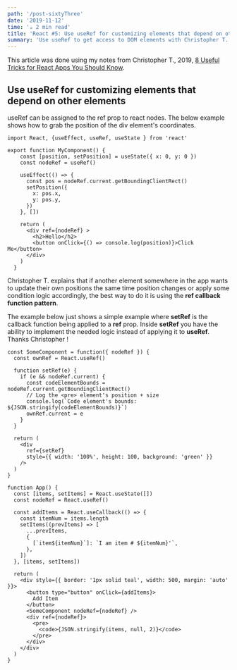 ```yaml
---
path: '/post-sixtyThree'
date: '2019-11-12'
time: '☕️ 2 min read'
title: 'React #5: Use useRef for customizing elements that depend on other elements'
summary: 'Use useRef to get access to DOM elements with Christopher T. '
---
```


This article was done using my notes from Christopher T., 2019, [8 Useful Tricks for React Apps You Should Know](https://jsmanifest.com/8-useful-tricks-in-react-you-should-know/).

## Use useRef for customizing elements that depend on other elements

useRef can be assigned to the ref prop to react nodes. The below example shows how to grab the position of the div element's coordinates.

```
import React, {useEffect, useRef, useState } from 'react'

export function MyComponent() {
    const [position, setPosition] = useState({ x: 0, y: 0 })
    const nodeRef = useRef()
  
    useEffect(() => {
      const pos = nodeRef.current.getBoundingClientRect()
      setPosition({
        x: pos.x,
        y: pos.y,
      })
    }, [])
  
    return (
      <div ref={nodeRef} >
        <h2>Hello</h2>
        <button onClick={() => console.log(position)}>Click Me</button>
      </div>
    )
  }
```

Christopher T. explains that if another element somewhere in the app wants to update their own positions the same time position changes or apply some condition logic accordingly, the best way to do it is using the **ref callback function pattern**. 

The example below just shows a simple example where **setRef** is the callback function being applied to a **ref** prop. Inside **setRef** you have the ability to implement the needed logic instead of applying it to **useRef**. Thanks Christopher !

```
const SomeComponent = function({ nodeRef }) {
  const ownRef = React.useRef()

  function setRef(e) {
    if (e && nodeRef.current) {
      const codeElementBounds = nodeRef.current.getBoundingClientRect()
      // Log the <pre> element's position + size
      console.log(`Code element's bounds: ${JSON.stringify(codeElementBounds)}`)
      ownRef.current = e
    }
  }

  return (
    <div
      ref={setRef}
      style={{ width: '100%', height: 100, background: 'green' }}
    />
  )
}

function App() {
  const [items, setItems] = React.useState([])
  const nodeRef = React.useRef()

  const addItems = React.useCallback(() => {
    const itemNum = items.length
    setItems((prevItems) => [
      ...prevItems,
      {
        [`item${itemNum}`]: `I am item # ${itemNum}'`,
      },
    ])
  }, [items, setItems])

  return (
    <div style={{ border: '1px solid teal', width: 500, margin: 'auto' }}>
      <button type="button" onClick={addItems}>
        Add Item
      </button>
      <SomeComponent nodeRef={nodeRef} />
      <div ref={nodeRef}>
        <pre>
          <code>{JSON.stringify(items, null, 2)}</code>
        </pre>
      </div>
    </div>
  )
}
```
